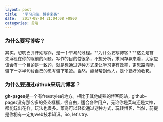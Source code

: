 ```yaml
---
layout: post
title:  "学习升级，博客来袭"
date:   2017-08-04 21:04:08 +0800
categories: 前端
---
```

### 为什么要写博客？
其实，想明白并开始写作，是一个不易的过程。**为什么要写博客？**这会是首先浮现在你的眼前的问题。写作的目的性很多，不想分析，求同存异来看，大家应该会有一个目的是一致的，就是想通过这种方式来让学习更有效率，更思路清晰，留下一字半句给自己的思考留下足迹。当然，能够帮到他人，是个更好的收获。
### 为什么要通过github来玩儿博客？
**gh-pages**是一个有freestyle的地方。相比于其他成熟的博客网站，github-pages没有那么多的条条框框，很自由，适合各种用户，无论你是菜鸟还是大神，都能玩出花样，玩法也很多。菜鸟可以轻松通过这种方式，玩转博客，当然，前提是你拥有一定的web技术知识。So, let's try.